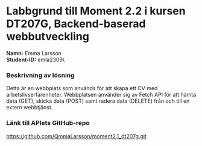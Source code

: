 # Labbgrund till Moment 2.2 i kursen DT207G, Backend-baserad webbutveckling
**Namn:** Emma Larsson\
**Student-ID:** emla2309\

### Beskrivning av lösning
Detta är en webbplats som används för att skapa ett CV med arbetslivserfarenheter. Webbplatsen använder sig av Fetch API för att hämta data (GET), skicka data (POST) samt radera data (DELETE) från och till en extern webbtjänst.

### Länk till APIets GitHub-repo
https://github.com/QmmaLarsson/moment2.1_dt207g.git
